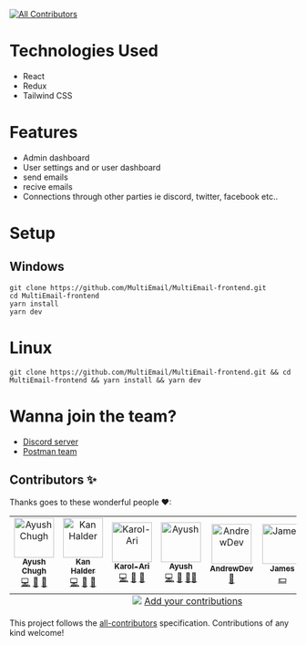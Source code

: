 <!-- ALL-CONTRIBUTORS-BADGE:START - Do not remove or modify this section -->
[![All Contributors](https://img.shields.io/badge/all_contributors-7-orange.svg?style=flat-square)](#contributors-)
<!-- ALL-CONTRIBUTORS-BADGE:END -->

# Technologies Used

- React
- Redux
- Tailwind CSS

# Features

- Admin dashboard
- User settings and or user dashboard
- send emails
- recive emails
- Connections through other parties ie discord, twitter, facebook etc..

# Setup

## Windows

```
git clone https://github.com/MultiEmail/MultiEmail-frontend.git
cd MultiEmail-frontend
yarn install
yarn dev
```

# Linux

```
git clone https://github.com/MultiEmail/MultiEmail-frontend.git && cd MultiEmail-frontend && yarn install && yarn dev
```

# Wanna join the team?

- [Discord server](https://discord.gg/8kTdfWmuQa)
- [Postman team](https://www.postman.com/multiemail/workspace/muti-email-rest-api/overview)

## Contributors ✨

Thanks goes to these wonderful people ❤:

<!-- ALL-CONTRIBUTORS-LIST:START - Do not remove or modify this section -->
<!-- prettier-ignore-start -->
<!-- markdownlint-disable -->
<table>
  <tbody>
    <tr>
      <td align="center"><a href="https://shriproperty.com/"><img src="https://avatars.githubusercontent.com/u/69336518?v=4?s=70" width="70px;" alt="Ayush Chugh"/><br /><sub><b>Ayush Chugh</b></sub></a><br /><a href="https://github.com/MultiEmail/MultiEmail-frontend/commits?author=aayushchugh" title="Code">💻</a> <a href="https://github.com/MultiEmail/MultiEmail-frontend/pulls?q=is%3Apr+reviewed-by%3Aaayushchugh" title="Reviewed Pull Requests">👀</a> <a href="#projectManagement-aayushchugh" title="Project Management">📆</a></td>
      <td align="center"><a href="https://github.com/KanLSK"><img src="https://avatars.githubusercontent.com/u/59249490?v=4?s=70" width="70px;" alt="Kan Halder"/><br /><sub><b>Kan Halder</b></sub></a><br /><a href="https://github.com/MultiEmail/MultiEmail-frontend/commits?author=KanLSK" title="Code">💻</a> <a href="#design-KanLSK" title="Design">🎨</a> <a href="https://github.com/MultiEmail/MultiEmail-frontend/pulls?q=is%3Apr+reviewed-by%3AKanLSK" title="Reviewed Pull Requests">👀</a></td>
      <td align="center"><a href="https://github.com/Karol-Ari"><img src="https://avatars.githubusercontent.com/u/55296886?v=4?s=70" width="70px;" alt="Karol-Ari"/><br /><sub><b>Karol-Ari</b></sub></a><br /><a href="https://github.com/MultiEmail/MultiEmail-frontend/commits?author=Karol-Ari" title="Code">💻</a> <a href="#design-Karol-Ari" title="Design">🎨</a> <a href="https://github.com/MultiEmail/MultiEmail-frontend/pulls?q=is%3Apr+reviewed-by%3AKarol-Ari" title="Reviewed Pull Requests">👀</a></td>
      <td align="center"><a href="https://github.com/is-it-ayush"><img src="https://avatars.githubusercontent.com/u/36449128?v=4?s=70" width="70px;" alt="Ayush"/><br /><sub><b>Ayush</b></sub></a><br /><a href="https://github.com/MultiEmail/MultiEmail-frontend/commits?author=is-it-ayush" title="Code">💻</a> <a href="https://github.com/MultiEmail/MultiEmail-frontend/pulls?q=is%3Apr+reviewed-by%3Ais-it-ayush" title="Reviewed Pull Requests">👀</a> <a href="#mentoring-is-it-ayush" title="Mentoring">🧑‍🏫</a></td>
      <td align="center"><a href="https://github.com/andrewdev"><img src="https://avatars.githubusercontent.com/u/476872?v=4?s=70" width="70px;" alt="AndrewDev"/><br /><sub><b>AndrewDev</b></sub></a><br /><a href="#ideas-andrewdev" title="Ideas, Planning, & Feedback">🤔</a></td>
      <td align="center"><a href="https://www.jamesmesser.xyz/"><img src="https://avatars.githubusercontent.com/u/71551059?v=4?s=70" width="70px;" alt="James"/><br /><sub><b>James</b></sub></a><br /><a href="#financial-CodesWithJames" title="Financial">💵</a></td>
      <td align="center"><a href="https://github.com/shivamvishwakarm"><img src="https://avatars.githubusercontent.com/u/80755217?v=4?s=70" width="70px;" alt="shivam vishwakarma"/><br /><sub><b>shivam vishwakarma</b></sub></a><br /><a href="https://github.com/MultiEmail/MultiEmail-frontend/commits?author=shivamvishwakarm" title="Code">💻</a></td>
    </tr>
  </tbody>
  <tfoot>
    <tr>
      <td align="center" size="13px" colspan="7">
        <img src="https://raw.githubusercontent.com/all-contributors/all-contributors-cli/1b8533af435da9854653492b1327a23a4dbd0a10/assets/logo-small.svg">
          <a href="https://all-contributors.js.org/docs/en/bot/usage">Add your contributions</a>
        </img>
      </td>
    </tr>
  </tfoot>
</table>

<!-- markdownlint-restore -->
<!-- prettier-ignore-end -->

<!-- ALL-CONTRIBUTORS-LIST:END -->

This project follows the [all-contributors](https://github.com/all-contributors/all-contributors) specification. Contributions of any kind welcome!

